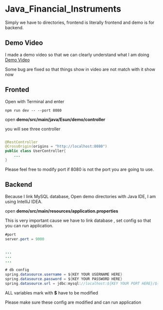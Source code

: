 # Java_Financial_Instruments


Simply we have to directories, frontend is literally frontend and demo is for backend.

## Demo Video
I made a demo video so that we can clearly understand what I am doing   [Demo Video](https://youtu.be/GAvpTEBtihY)

Some bug are fixed so that things show in video are not match with it show now



## Fronted
Open with Terminal and enter

```
npm run dev -- --port 8080
```
open **demo/src/main/java/Esun/demo/controller**

you will see three controller

```java

@RestController
@CrossOrigin(origins = "http://localhost:8080")
public class UserController{
    ...
}

```

Please feel free to modify port if 8080 is not the port you are going to use.



## Backend
Because I link MySQL database, Open demo directories with Java IDE, I am using IntelliJ IDEA.

open **demo/src/main/resources/application.properties**

This is very important cause we have to link database , set config so that you can run application.
```java
#port
server.port = 9000


...
...
...

# db config
spring.datasource.username = ${KEY YOUR USERNAME HERE}
spring.datasource.password = ${KEY YOUR PASSWORD HERE}
spring.datasource.url = jdbc:mysql://localhost:${KEY YOUR PORT HERE}/${KEY YOUR DATABASE'S NAME HERE}

```

ALL variables mark with **$** have to be modified

Please make sure these config are modified and can run application



